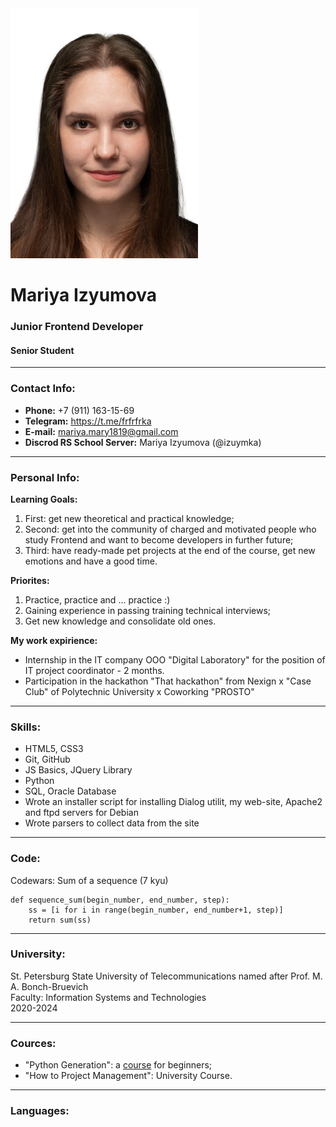 <img src="images/Photo.jpg" alt="My Photo" width="300px" height="auto">

# Mariya Izyumova
### Junior Frontend Developer
#### Senior Student 
-----------------
### Contact Info:
* **Phone:** +7 (911) 163-15-69
* **Telegram:** https://t.me/frfrfrka
* **E-mail:** mariya.mary1819@gmail.com
* **Discrod RS School Server:** Mariya Izyumova (@izuymka)
-----------------
### Personal Info:
**Learning Goals:**
1. First: get new theoretical and practical knowledge;
2. Second: get into the community of charged and motivated people who study Frontend and want to become developers in further future;
3. Third: have ready-made pet projects at the end of the course, get new emotions and have a good time.

**Priorites:**
1. Practice, practice and ... practice :)
2. Gaining experience in passing training technical interviews;
3. Get new knowledge and consolidate old ones.

**My work expirience:**
+ Internship in the IT company OOO "Digital Laboratory"  for the position of IT project coordinator - 2 months.
+ Participation in the hackathon "That hackathon" from Nexign x "Case Club" of Polytechnic University x Coworking "PROSTO"
-----------------
### Skills:
- HTML5, CSS3
- Git, GitHub
- JS Basics, JQuery Library
- Python
- SQL, Oracle Database
- Wrote an installer script for installing Dialog utilit, my web-site, Apache2 and ftpd servers for Debian
- Wrote parsers to collect data from the site
-----------------
### Code:
<p>Codewars: Sum of a sequence (7 kyu)</p>

```
def sequence_sum(begin_number, end_number, step):
    ss = [i for i in range(begin_number, end_number+1, step)]
    return sum(ss)
```
-----------------
### University:
<p>St. Petersburg State University of Telecommunications named after Prof. M. A. Bonch-Bruevich<br>
Faculty: Information Systems and Technologies<br>
2020-2024</p>

-----------------
### Cources:
* "Python Generation": a [course](https://stepik.org/course/58852/info) for beginners;
* "How to Project Management": University Course.
-----------------
### Languages: